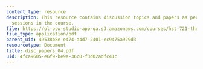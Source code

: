 ```yaml
---
content_type: resource
description: This resource contains discussion topics and papers as per the discussion
  sessions in the course.
file: https://ol-ocw-studio-app-qa.s3.amazonaws.com/courses/hst-721-the-peripheral-auditory-system-fall-2005/4fca9605e6f9be9a36c0f3d02adfc41c_disc_papers_04.pdf
file_type: application/pdf
parent_uid: 49538b8e-e474-a4d7-2401-ec9475a929d3
resourcetype: Document
title: disc_papers_04.pdf
uid: 4fca9605-e6f9-be9a-36c0-f3d02adfc41c
---
```

